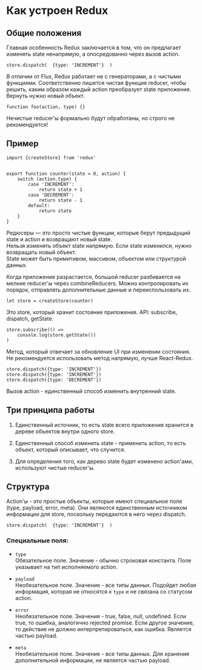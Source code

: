 # Как устроен Redux  

## Общие положения

Главная особенность Redux заключается в том, что он предлагает изменять state ненапрямую, а опосредованно через вызов action.  

```
store.dispatch(  {type: 'INCREMENT'}  )
```  

В отличии от Flux, Redux работает не с генераторами, а с чистыми функциями. Соответственно пишется чистая функция reducer, чтобы решить, каким образом каждый action преобразует state приложения. Вернуть нужно новый объект.

```
function foo(action, type) {}
```

Нечистые reducer'ы формально будут обработаны, но строго не рекомендуется!  
  
## Пример  

```
import {createStore} from 'redux'


export function counter(state = 0, action) {
    switch (action.type) {
        case 'INCREMENT':
            return state + 1
        case 'DECREMENT':
            return state - 1
        default:
            return state
    }
}
```

Редюсеры — это просто чистые функции, которые берут предыдущий state и action и возвращают новый state.  
Нельзя изменять объект state напрямую. Если state изменился, нужно возвращать новый объект.  
State может быть примитивом, массивом, объектом или структурой данных.

Когда приложение разрастается, большой reducer разбивается на мелкие reducer'ы через combineReducers.
Можно контролировать их порядок, отправлять дополнительные данные и переиспользовать их.


```
let store = createStore(counter)
```  
  
    
Это store, который хранит состояние приложения.
API: subscribe, dispatch, getState.


```
store.subscribe(() =>
    console.log(store.getState())
)
```

 Метод, который отвечает за обновление UI при изменении состояния.  
 Не рекомендуется использовать метод напрямую, лучше React-Redux.

```
store.dispatch({type: 'INCREMENT'})
store.dispatch({type: 'INCREMENT'})
store.dispatch({type: 'DECREMENT'})
```


Вызов action - единственный способ изменить внутренний state.  


## Три принципа работы  

1. Единственный источник, то есть state всего приложения хранится в дереве объектов внутри одного store.  

2. Единственный способ изменить state - применить action, то есть объект, который описывает, что случится.  

3. Для определения того, как дерево state будет изменено action'ами, используют чистые reducer'ы.


## Структура  

Action'ы - это простые объекты, которые имеют специальное поле (type, payload, error, meta). Они являются единственным источником информации для store, поскольку передаются в него через dispatch.  

```
store.dispatch(  {type: 'INCREMENT'}  )
```  


### Специальные поля:  

- `type`  
Обязательное поле. Значение - обычно строковая константа. Поле указывает на тип исполняемого action.

- `payload`  
Необязательное поле. Значение - все типы данных. Подойдет любая информация, которая не относятся к `type` и не связана со статусом action.  

- `error`  
Необязательное поле. Значения - true, false, null, undefined. Если true, то ошибка, аналогично rejected promise. Если другое значение, то действие не должно интерпретироваться, как ошибка. Является частью payload.

- `meta`  
Необязательное поле. Значение - все типы данных. Для хранения дополнительной информации, не является частью payload.
